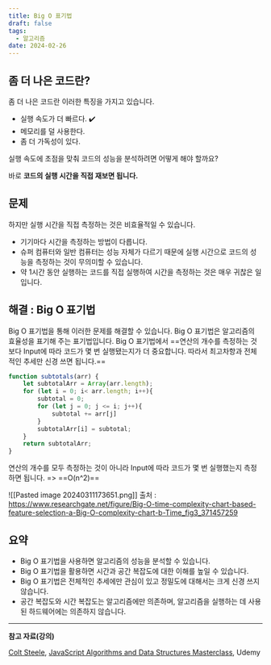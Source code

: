 ```yaml
---
title: Big O 표기법
draft: false
tags:
  - 알고리즘
date: 2024-02-26
---
```

## 좀 더 나은 코드란?

좀 더 나은 코드란 이러한 특징을 가지고 있습니다.

- 실행 속도가 더 빠르다. ✔️
- 메모리를 덜 사용한다.
- 좀 더 가독성이 있다.

실행 속도에 초점을 맞춰 코드의 성능을 분석하려면 어떻게 해야 할까요? 

바로 **코드의 실행 시간을 직접 재보면 됩니다.**

## 문제

하지만 실행 시간을 직접 측정하는 것은 비효율적일 수 있습니다.

- 기기마다 시간을 측정하는 방법이 다릅니다.
- 슈퍼 컴퓨터와 일반 컴퓨터는 성능 자체가 다르기 때문에 실행 시간으로 코드의 성능을 측정하는 것이 무의미할 수 있습니다.
- 약 1시간 동안 실행하는 코드를 직접 실행하여 시간을 측정하는 것은 매우 귀찮은 일입니다.

## 해결 : Big O 표기법

Big O 표기법을 통해 이러한 문제를 해결할 수 있습니다. Big O 표기법은 알고리즘의 효율성을 표기해 주는 표기법입니다. Big O 표기법에서 ==연산의 개수를 측정하는 것보다 Input에 따라 코드가 몇 번 실행됐는지가 더 중요합니다. 따라서 최고차항과 전체적인 추세만 신경 쓰면 됩니다.==

```js
function subtotals(arr) {
	let subtotalArr = Array(arr.length);
	for (let i = 0; i< arr.length; i++){
		subtotal = 0;
		for (let j = 0; j <= i; j++){
			subtotal += arr[j]
		}
		subtotalArr[i] = subtotal;
	}
	return subtotalArr;
}
```

연산의 개수를 모두 측정하는 것이 아니라 Input에 따라 코드가 몇 번 실행했는지 측정하면 됩니다.  => ==O(n^2)==

![[Pasted image 20240311173651.png]]
출처 : https://www.researchgate.net/figure/Big-O-time-complexity-chart-based-feature-selection-a-Big-O-complexity-chart-b-Time_fig3_371457259

## 요약

- Big O 표기법을 사용하면 알고리즘의 성능을 분석할 수 있습니다.
- Big O 표기법을 활용하면 시간과 공간 복잡도에 대한 이해를 높일 수 있습니다.
- Big O 표기법은 전체적인 추세에만 관심이 있고 정밀도에 대해서는 크게 신경 쓰지 않습니다.
- 공간 복잡도와 시간 복잡도는 알고리즘에만 의존하며, 알고리즘을 실행하는 데 사용된 하드웨어에는 의존하지 않습니다.

---

**참고 자료(강의)**

[Colt Steele](https://www.udemy.com/user/coltsteele/), [JavaScript Algorithms and Data Structures Masterclass](https://www.udemy.com/course/js-algorithms-and-data-structures-masterclass/), Udemy
